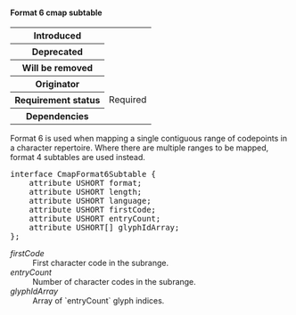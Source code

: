 <h4 id="format-6-cmap-subtable">Format 6 cmap subtable</h4>

<table>
    <tr><th>Introduced</th> <td> </td> </tr>
    <tr><th>Deprecated</th> <td> </td> </tr>
    <tr><th>Will be removed</th> <td> </td> </tr>
    <tr><th>Originator</th> <td> </td> </tr>
    <tr><th>Requirement status</th> <td> Required </td> </tr>
    <tr><th>Dependencies</th> <td> </td> </tr>
</table>

Format 6 is used when mapping a single contiguous range of codepoints in a character repertoire. Where there are multiple ranges to be mapped, format 4 subtables are used instead.

<pre class="idl">
interface CmapFormat6Subtable {
    attribute USHORT format;
    attribute USHORT length;
    attribute USHORT language;
    attribute USHORT firstCode;
    attribute USHORT entryCount;
    attribute USHORT[] glyphIdArray;
};
</pre>

<dl dfn-type=attribute dfn-for=CmapFormat6Subtable>
  <dt><dfn>firstCode</dfn></dt>
  <dd>First character code in the subrange.</dd>
  <dt><dfn>entryCount</dfn></dt>
  <dd>Number of character codes in the subrange.</dd>
  <dt><dfn>glyphIdArray</dfn></dt>
  <dd>Array of `entryCount` glyph indices.</dd>
</dl>
